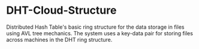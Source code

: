 # DHT-Cloud-Structure
Distributed Hash Table's basic ring structure for the data storage in files using AVL tree mechanics. The system uses a key-data pair for storing files across machines in the DHT ring structure.
